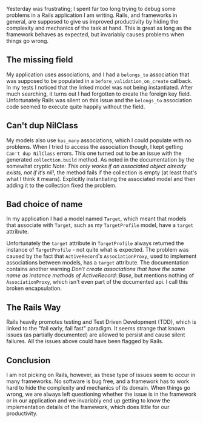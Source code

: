 <p>Yesterday was frustrating; I spent far too long trying to debug some problems in a Rails application I am writing.  Rails, and frameworks in general, are supposed to give us improved productivity by hiding the complexity and mechanics of the task at hand.  This is great as long as the framework behaves as expected, but invariably causes problems when things go wrong.</p>
<h2>The missing field</h2>
My application uses associations, and I had a <code>belongs_to</code> association that was supposed to be populated in a <code>before_validation_on_create</code> callback.  In my tests I noticed that the linked model was not being instantiated.  After much searching, it turns out I had forgotten to create the foreign key field.  Unfortunately Rails was silent on this issue and the <code>belongs_to</code> association code seemed to execute quite happily without the field.
<h2>Can't dup NilClass</h2>
My models also use <code>has_many</code> associations, which I could populate with no problems.  When I tried to access the association though, I kept getting <code>Can't dup NilClass</code> errors.  This one turned out to be an issue with the generated <code>collection.build</code> method.  As noted in the documentation by the somewhat cryptic <cite>Note: This only works if an associated object already exists, not if it‘s nil!</cite>, the method fails if the collection is empty (at least that's what I think it means). Explicitly instantiating the associated model and then adding it to the collection fixed the problem.
<h2>Bad choice of name</h2>
<p>In my application I had a model named <code>Target</code>, which meant that models that associate with <code>Target</code>, such as my <code>TargetProfile</code> model, have a <code>target</code> attribute.</p>  Unfortunately the <code>target</code> attribute in <code>TargetProfile</code> always returned the instance of <code>TargetProfile</code> - not quite what is expected.  The problem was caused by the fact that <code>ActiveRecord</code>'s <code>AssociationProxy</code>, used to implement associations between models, has a <code>target</code> attribute.  The documentation contains another warning <cite>Don‘t create associations that have the same name as instance methods of ActiveRecord::Base</cite>, but mentions nothing of <code>AssociationProxy</code>, which isn't even part of the documented api.  I call this broken encapsulation.
<h2>The Rails Way</h2>
Rails heavily promotes testing and Test Driven Development (TDD), which is linked to the "fail early, fail fast" paradigm.  It seems strange that known issues (as partially documented) are allowed to persist and cause silent failures.  All the issues above could have been flagged by Rails.
<h2>Conclusion</h2>
I am not picking on Rails, however, as these type of issues seem to occur in many frameworks.  No software is bug free, and a framework has to work hard to hide the complexity and mechanics of its domain.  When things go wrong, we are always left questioning whether the issue is in the framework or in our application and we invariably end up getting to know the implementation details of the framework, which does little for our productivity.